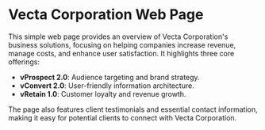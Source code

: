 # Vecta Corporation Web Page

This simple web page provides an overview of Vecta Corporation's business solutions, focusing on helping companies increase revenue, manage costs, and enhance user satisfaction. It highlights three core offerings: 

- **vProspect 2.0**: Audience targeting and brand strategy.
- **vConvert 2.0**: User-friendly information architecture.
- **vRetain 1.0**: Customer loyalty and revenue growth.

The page also features client testimonials and essential contact information, making it easy for potential clients to connect with Vecta Corporation.


